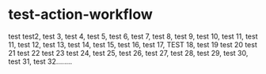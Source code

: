 # test-action-workflow
test test2, test 3, test 4, test 5, test 6, test 7, test 8, test 9, test 10, test 11, test 11, test 12, test 13, test 14, test 15, test 16, test 17, TEST 18, test 19 test 20 test 21 test 22 test 23 test 24, test 25, test 26, test 27, test 28, test 29, test 30, test 31, test 32........
